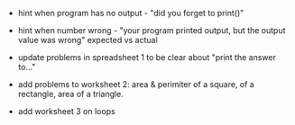 - hint when program has no output - "did you forget to print()"
- hint when number wrong - "your program printed output, but the output value was wrong" expected vs actual
- update problems in spreadsheet 1 to be clear about "print the answer to..."
- add problems to worksheet 2: area & perimiter of a square, of a rectangle, area of a triangle.

- add worksheet 3 on loops


